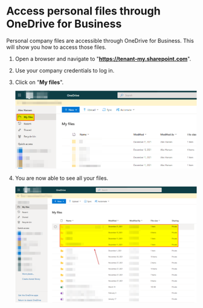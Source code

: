 # Access personal files through OneDrive for Business

Personal company files are accessible through OneDrive for Business. This will show you how to access those files.

1. Open a browser and navigate to "**https://tenant-my.sharepoint.com**".

2. Use your company credentials to log in.

3. Click on "**My files**".

   ![my files](media/myfiles.png)

4. You are now able to see all your files.

   ![see files](media/seefiles.png)

   



